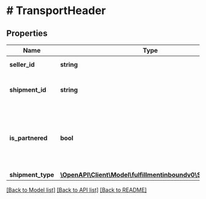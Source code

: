 # # TransportHeader

## Properties

Name | Type | Description | Notes
------------ | ------------- | ------------- | -------------
**seller_id** | **string** | The Amazon seller identifier. |
**shipment_id** | **string** | A shipment identifier originally returned by the createInboundShipmentPlan operation. |
**is_partnered** | **bool** | Indicates whether a putTransportDetails request is for a partnered carrier.  Possible values:  * true – Request is for an Amazon-partnered carrier.  * false – Request is for a non-Amazon-partnered carrier. |
**shipment_type** | [**\OpenAPI\Client\Model\fulfillmentinboundv0\ShipmentType**](ShipmentType.md) |  |

[[Back to Model list]](../../README.md#models) [[Back to API list]](../../README.md#endpoints) [[Back to README]](../../README.md)
